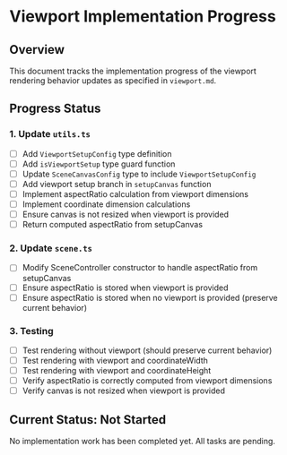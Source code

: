 # Viewport Implementation Progress

## Overview
This document tracks the implementation progress of the viewport rendering behavior updates as specified in `viewport.md`.

## Progress Status

### 1. Update `utils.ts`
- [ ] Add `ViewportSetupConfig` type definition
- [ ] Add `isViewportSetup` type guard function
- [ ] Update `SceneCanvasConfig` type to include `ViewportSetupConfig`
- [ ] Add viewport setup branch in `setupCanvas` function
- [ ] Implement aspectRatio calculation from viewport dimensions
- [ ] Implement coordinate dimension calculations
- [ ] Ensure canvas is not resized when viewport is provided
- [ ] Return computed aspectRatio from setupCanvas

### 2. Update `scene.ts`
- [ ] Modify SceneController constructor to handle aspectRatio from setupCanvas
- [ ] Ensure aspectRatio is stored when viewport is provided
- [ ] Ensure aspectRatio is stored when no viewport is provided (preserve current behavior)

### 3. Testing
- [ ] Test rendering without viewport (should preserve current behavior)
- [ ] Test rendering with viewport and coordinateWidth
- [ ] Test rendering with viewport and coordinateHeight
- [ ] Verify aspectRatio is correctly computed from viewport dimensions
- [ ] Verify canvas is not resized when viewport is provided

## Current Status: Not Started

No implementation work has been completed yet. All tasks are pending.